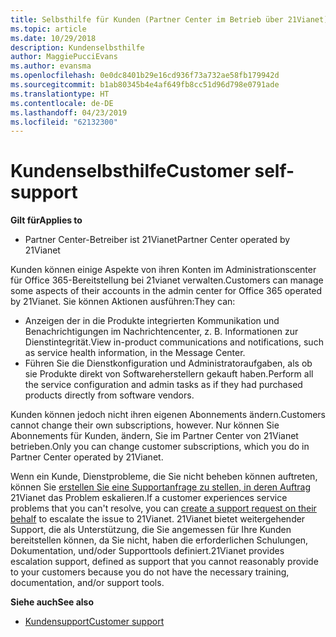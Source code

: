 ```yaml
---
title: Selbsthilfe für Kunden (Partner Center im Betrieb über 21Vianet)
ms.topic: article
ms.date: 10/29/2018
description: Kundenselbsthilfe
author: MaggiePucciEvans
ms.author: evansma
ms.openlocfilehash: 0e0dc8401b29e16cd936f73a732ae58fb179942d
ms.sourcegitcommit: b1ab80345b4e4af649fb8cc51d96d798e0791ade
ms.translationtype: HT
ms.contentlocale: de-DE
ms.lasthandoff: 04/23/2019
ms.locfileid: "62132300"
---
```

# <a name="customer-self-support"></a><span data-ttu-id="5eaf5-103">Kundenselbsthilfe</span><span class="sxs-lookup"><span data-stu-id="5eaf5-103">Customer self-support</span></span>

<span data-ttu-id="5eaf5-104">**Gilt für**</span><span class="sxs-lookup"><span data-stu-id="5eaf5-104">**Applies to**</span></span>

-   <span data-ttu-id="5eaf5-105">Partner Center-Betreiber ist 21Vianet</span><span class="sxs-lookup"><span data-stu-id="5eaf5-105">Partner Center operated by 21Vianet</span></span>

<span data-ttu-id="5eaf5-106">Kunden können einige Aspekte von ihren Konten im Administrationscenter für Office 365-Bereitstellung bei 21vianet verwalten.</span><span class="sxs-lookup"><span data-stu-id="5eaf5-106">Customers can manage some aspects of their accounts in the admin center for Office 365 operated by 21Vianet.</span></span> <span data-ttu-id="5eaf5-107">Sie können Aktionen ausführen:</span><span class="sxs-lookup"><span data-stu-id="5eaf5-107">They can:</span></span>

-   <span data-ttu-id="5eaf5-108">Anzeigen der in die Produkte integrierten Kommunikation und Benachrichtigungen im Nachrichtencenter, z. B. Informationen zur Dienstintegrität.</span><span class="sxs-lookup"><span data-stu-id="5eaf5-108">View in-product communications and notifications, such as service health information, in the Message Center.</span></span>
-   <span data-ttu-id="5eaf5-109">Führen Sie die Dienstkonfiguration und Administratoraufgaben, als ob sie Produkte direkt von Softwareherstellern gekauft haben.</span><span class="sxs-lookup"><span data-stu-id="5eaf5-109">Perform all the service configuration and admin tasks as if they had purchased products directly from software vendors.</span></span> 

<span data-ttu-id="5eaf5-110">Kunden können jedoch nicht ihren eigenen Abonnements ändern.</span><span class="sxs-lookup"><span data-stu-id="5eaf5-110">Customers cannot change their own subscriptions, however.</span></span> <span data-ttu-id="5eaf5-111">Nur können Sie Abonnements für Kunden, ändern, Sie im Partner Center von 21Vianet betrieben.</span><span class="sxs-lookup"><span data-stu-id="5eaf5-111">Only you can change customer subscriptions, which you do in Partner Center operated by 21Vianet.</span></span>

<span data-ttu-id="5eaf5-112">Wenn ein Kunde, Dienstprobleme, die Sie nicht beheben können auftreten, können Sie [erstellen Sie eine Supportanfrage zu stellen, in deren Auftrag](report-problems-on-behalf-of-a-customer.md) 21Vianet das Problem eskalieren.</span><span class="sxs-lookup"><span data-stu-id="5eaf5-112">If a customer experiences service problems that you can't resolve, you can [create a support request on their behalf](report-problems-on-behalf-of-a-customer.md) to escalate the issue to 21Vianet.</span></span> <span data-ttu-id="5eaf5-113">21Vianet bietet weitergehender Support, die als Unterstützung, die Sie angemessen für Ihre Kunden bereitstellen können, da Sie nicht, haben die erforderlichen Schulungen, Dokumentation, und/oder Supporttools definiert.</span><span class="sxs-lookup"><span data-stu-id="5eaf5-113">21Vianet provides escalation support, defined as support that you cannot reasonably provide to your customers because you do not have the necessary training, documentation, and/or support tools.</span></span>

<span data-ttu-id="5eaf5-114">**Siehe auch**</span><span class="sxs-lookup"><span data-stu-id="5eaf5-114">**See also**</span></span>

-   [<span data-ttu-id="5eaf5-115">Kundensupport</span><span class="sxs-lookup"><span data-stu-id="5eaf5-115">Customer support</span></span>](customer-support.md)





 

 




